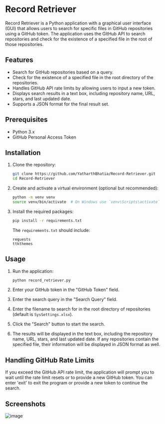 # Record Retriever

Record Retriever is a Python application with a graphical user interface (GUI) that allows users to search for specific files in GitHub repositories using a GitHub token. The application uses the GitHub API to search repositories and check for the existence of a specified file in the root of those repositories.

## Features

- Search for GitHub repositories based on a query.
- Check for the existence of a specified file in the root directory of the repositories.
- Handles GitHub API rate limits by allowing users to input a new token.
- Displays search results in a text box, including repository name, URL, stars, and last updated date.
- Supports a JSON format for the final result set.

## Prerequisites

- Python 3.x
- GitHub Personal Access Token

## Installation

1. Clone the repository:

    ```bash
    git clone https://github.com/YatharthBhatia/Record-Retriever.git
    cd Record-Retriever
    ```

2. Create and activate a virtual environment (optional but recommended):

    ```bash
    python -m venv venv
    source venv/bin/activate  # On Windows use `venv\Scripts\activate`
    ```

3. Install the required packages:

    ```bash
    pip install -r requirements.txt
    ```

    The `requirements.txt` should include:
    ```text
    requests
    ttkthemes
    ```

## Usage

1. Run the application:

    ```bash
    python record_retriever.py
    ```

2. Enter your GitHub token in the "GitHub Token" field.

3. Enter the search query in the "Search Query" field.

4. Enter the filename to search for in the root directory of repositories (default is `SysSettings.xlsx`).

5. Click the "Search" button to start the search.

6. The results will be displayed in the text box, including the repository name, URL, stars, and last updated date. If any repositories contain the specified file, their information will be displayed in JSON format as well.

## Handling GitHub Rate Limits

If you exceed the GitHub API rate limit, the application will prompt you to wait until the rate limit resets or to provide a new GitHub token. You can enter 'exit' to exit the program or provide a new token to continue the search.

## Screenshots

![image](https://github.com/YatharthBhatia/Record-Retriever/assets/124282341/47ff9588-e9b6-4b24-89a7-1cd12c0cb512)

